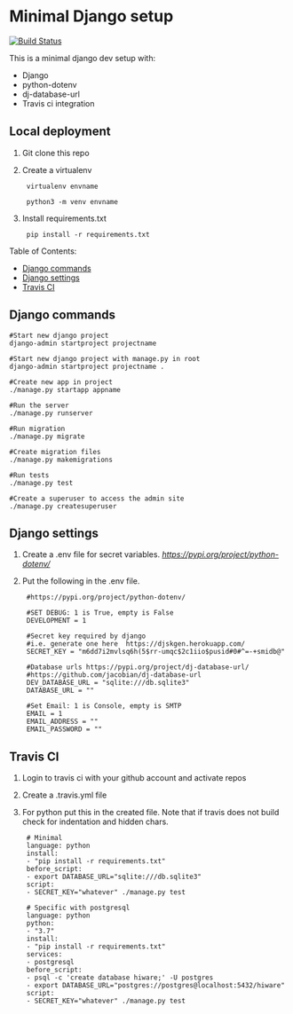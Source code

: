 # Minimal Django setup

[![Build Status](https://travis-ci.com/Wickedm777/Django-minimal-setup.svg?branch=master)](https://travis-ci.com/Wickedm777/Django-minimal-setup)

This is a minimal django dev setup with:

- Django
- python-dotenv
- dj-database-url
- Travis ci integration

## Local deployment

1. Git clone this repo
2. Create a virtualenv

        virtualenv envname

        python3 -m venv envname

3. Install requirements.txt

        pip install -r requirements.txt

Table of Contents:

- [Django commands](#Django-commands)
- [Django settings](#Django-settings)
- [Travis CI](#Travis-CI)

## Django commands

    #Start new django project
    django-admin startproject projectname

    #Start new django project with manage.py in root
    django-admin startproject projectname .

    #Create new app in project
    ./manage.py startapp appname

    #Run the server
    ./manage.py runserver

    #Run migration
    ./manage.py migrate

    #Create migration files
    ./manage.py makemigrations

    #Run tests
    ./manage.py test

    #Create a superuser to access the admin site
    ./manage.py createsuperuser

## Django settings

1. Create a .env file for secret variables.
 *<https://pypi.org/project/python-dotenv/>*

2. Put the following in the .env file.

        #https://pypi.org/project/python-dotenv/

        #SET DEBUG: 1 is True, empty is False
        DEVELOPMENT = 1

        #Secret key required by django
        #i.e. generate one here  https://djskgen.herokuapp.com/
        SECRET_KEY = "m6dd7i2mvlsq6h(5$rr-umqc$2c1iio$pusid#0#^=-+smidb@"

        #Database urls https://pypi.org/project/dj-database-url/
        #https://github.com/jacobian/dj-database-url
        DEV_DATABASE_URL = "sqlite:///db.sqlite3"
        DATABASE_URL = ""

        #Set Email: 1 is Console, empty is SMTP
        EMAIL = 1
        EMAIL_ADDRESS = ""
        EMAIL_PASSWORD = ""

## Travis CI

1. Login to travis ci with your github account and activate repos

2. Create a .travis.yml file

3. For python put this in the created file.
Note that if travis does not build check for indentation and hidden chars.

        # Minimal
        language: python
        install:
        - "pip install -r requirements.txt"
        before_script:
        - export DATABASE_URL="sqlite:///db.sqlite3"
        script:
        - SECRET_KEY="whatever" ./manage.py test

        # Specific with postgresql
        language: python
        python:
        - "3.7"
        install:
        - "pip install -r requirements.txt"
        services:
        - postgresql
        before_script:
        - psql -c 'create database hiware;' -U postgres
        - export DATABASE_URL="postgres://postgres@localhost:5432/hiware"
        script:
        - SECRET_KEY="whatever" ./manage.py test
